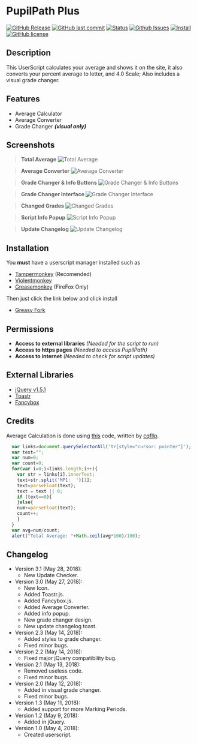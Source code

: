 # PupilPath Plus
[![GitHub Release](https://img.shields.io/github/release/DeathHackz/PupilPathPlus.svg?longCache=true&style=for-the-badge)](https://github.com/DeathHackz/PupilPathPlus/blob/master/CHANGELOG.md)
[![GitHub last commit](https://img.shields.io/github/last-commit/google/skia.svg?style=for-the-badge)](https://github.com/DeathHackz/PupilPathPlus/commits/master)
[![Status](https://img.shields.io/badge/Status-Stable-green.svg?longCache=true&style=for-the-badge)](https://github.com/DeathHackz/PupilPathPlus)
[![Github Issues](https://img.shields.io/github/issues/DeathHackz/PupilPathPlus.svg?longCache=true&style=for-the-badge)](https://github.com/DeathHackz/PupilPathPlus/issues)
[![Install](https://img.shields.io/badge/Install-GreasyFork-orange.svg?longCache=true&style=for-the-badge)](#installation)
[![GitHub license](https://img.shields.io/github/license/DeathHackz/PupilPathPlus.svg?style=for-the-badge)](https://github.com/DeathHackz/PupilPathPlus/blob/master/LICENSE)


Description
-----------
This UserScript calculates your average and shows it on the site, it also converts your percent average to letter, and 4.0 Scale; Also includes a visual grade changer.

Features
--------
* Average Calculator
* Average Converter
* Grade Changer ***(visual only)***

Screenshots
-----------
> **Total Average**
![Total Average](https://github.com/DeathHackz/PupilPathPlus/blob/master/screenshots/Total_Average.png?raw=true "Total Average")

> **Average Converter**
![Average Converter](https://github.com/DeathHackz/PupilPathPlus/blob/master/screenshots/Average_Conversion.png?raw=true "Average Converter")

> **Grade Changer & Info Buttons**
![Grade Changer & Info Buttons](https://github.com/DeathHackz/PupilPathPlus/blob/master/screenshots/Buttons.png?raw=true "Grade Changer & Info Buttons")

> **Grade Changer Interface**
![Grade Changer Interface](https://github.com/DeathHackz/PupilPathPlus/blob/master/screenshots/Grade_Changer.png?raw=true "Grade Changer Interface")

> **Changed Grades**
![Changed Grades](https://github.com/DeathHackz/PupilPathPlus/blob/master/screenshots/Changed_Grades.png?raw=true "Changed Grades")

> **Script Info Popup**
![Script Info Popup](https://github.com/DeathHackz/PupilPathPlus/blob/master/screenshots/Info_Popup.png?raw=true "Script Info Popup")

> **Update Changelog**
![Update Changelog](https://github.com/DeathHackz/PupilPathPlus/blob/master/screenshots/Update_Changelog.png?raw=true "Update Changelog")

<a name="installation"></a>

Installation
------------
You **must** have a userscript manager installed such as

* [Tampermonkey](https://tampermonkey.net) (Recomended)
* [Violentmonkey](https://violentmonkey.github.io/)
* [Greasemonkey](https://www.greasespot.net) (FireFox Only)

Then just click the link below and click install

* [Greasy Fork](https://greasyfork.org/en/scripts/368390)

Permissions
-----------
* **Access to external libraries** *(Needed for the script to run)*
* **Access to https pages** *(Needed  to access PupilPath)*
* **Access to internet** *(Needed to check for script updates)*

External Libraries
------------------
* [jQuery v1.5.1](https://blog.jquery.com/2011/02/24/jquery-151-released)
* [Toastr](https://codeseven.github.io/toastr)
* [Fancybox](http://fancybox.net)

Credits
-------
Average Calculation is done using [this](https://gist.github.com/cqfllp/1c2ccc83733fb1d4264a3785b14249d1) code, written by [cqfllp](https://github.com/cqfllp).

```javascript
  var links=document.querySelectorAll('tr[style="cursor: pointer"]');
  var text="";
  var num=0;
  var count=0;
  for(var i=0;i<links.length;i++){
    var str = links[i].innerText;
    text=str.split('MP1:  ')[1];
    text=parseFloat(text);
    text = text || 0;
    if (text==0){
    }else{
    num+=parseFloat(text);
    count++;
    }
  }
  var avg=num/count;
  alert("Total Average: "+Math.ceil(avg*100)/100);
```

Changelog
---------
* Version 3.1 (May 28, 2018):
    - New Update Checker.
* Version 3.0 (May 27, 2018):
    - New Icon.
    - Added Toastr.js.
    - Added Fancybox.js.
    - Added Average Converter.
    - Added info popup.
    - New grade changer design.
    - New update changelog toast.
* Version 2.3 (May 14, 2018):
    - Added styles to grade changer.
    - Fixed minor bugs.
* Version 2.2 (May 14, 2018):
    - Fixed major jQuery compatibility bug.
* Version 2.1 (May 13, 2018):
    - Removed useless code.
    - Fixed minor bugs.
* Version 2.0 (May 12, 2018):
    - Added in visual grade changer.
    - Fixed minor bugs.
* Version 1.3 (May 11, 2018):
    - Added support for more Marking Periods.
* Version 1.2 (May 9, 2018):
    - Added in jQuery.
* Version 1.0 (May 4, 2018):
	- Created userscript.
